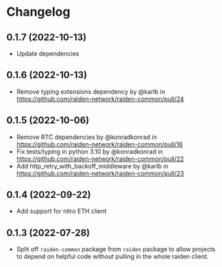 # Changelog
## 0.1.7 (2022-10-13)
* Update dependencies

## 0.1.6 (2022-10-13)
* Remove typing extensions dependency by @karlb in https://github.com/raiden-network/raiden-common/pull/24

## 0.1.5 (2022-10-06)
* Remove RTC dependencies by @konradkonrad in https://github.com/raiden-network/raiden-common/pull/16
* Fix tests/typing in python 3.10 by @konradkonrad in https://github.com/raiden-network/raiden-common/pull/22
* Add http_retry_with_backoff_middleware by @karlb in https://github.com/raiden-network/raiden-common/pull/23

## 0.1.4 (2022-09-22)
* Add support for nitro ETH client

## 0.1.3 (2022-07-28)
* Split off `raiden-common` package from `raiden` package to allow projects to depend on helpful code without pulling in the whole raiden client.

